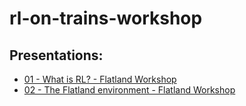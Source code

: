 # rl-on-trains-workshop

## Presentations:
* [01 - What is RL? - Flatland Workshop](https://docs.google.com/presentation/d/1CPUG6biO06g793xCud1i-QTO64gI6m9udvU_Pb3OfHg/edit#slide=id.g7d852a39c0_0_454)
* [02 - The Flatland environment - Flatland Workshop](https://docs.google.com/presentation/d/1Bq6j4bSlfktQ6KbMU0MvmPzNRapQM-jCVvOP_RSQgtE/edit#slide=id.gb42e0f489e_0_13)
